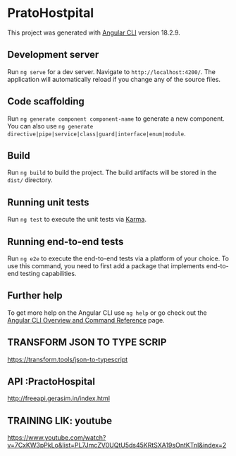# PratoHostpital

This project was generated with [Angular CLI](https://github.com/angular/angular-cli) version 18.2.9.

## Development server

Run `ng serve` for a dev server. Navigate to `http://localhost:4200/`. The application will automatically reload if you change any of the source files.

## Code scaffolding

Run `ng generate component component-name` to generate a new component. You can also use `ng generate directive|pipe|service|class|guard|interface|enum|module`.

## Build

Run `ng build` to build the project. The build artifacts will be stored in the `dist/` directory.

## Running unit tests

Run `ng test` to execute the unit tests via [Karma](https://karma-runner.github.io).

## Running end-to-end tests

Run `ng e2e` to execute the end-to-end tests via a platform of your choice. To use this command, you need to first add a package that implements end-to-end testing capabilities.

## Further help

To get more help on the Angular CLI use `ng help` or go check out the [Angular CLI Overview and Command Reference](https://angular.dev/tools/cli) page.


## TRANSFORM JSON TO TYPE SCRIP
https://transform.tools/json-to-typescript


## API :PractoHospital
http://freeapi.gerasim.in/index.html


## TRAINING LIK: youtube
https://www.youtube.com/watch?v=7CxKW3pPkLo&list=PL7JmcZV0UQtU5ds45KRtSXA19sOntKTnI&index=2
